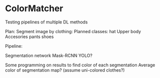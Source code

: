 # ColorMatcher
Testing pipelines of multiple DL methods


Plan:
Segment image by clothing:
Planned classes:
    hat
    Upper body
    Accesories
    pants
    shoes

Pipeline:

Segmentation network
    Mask-RCNN
    YOLO?

Some programming on results to find color of each segmentation
    Average color of segmentation map? (assume uni-colored clothes?)


